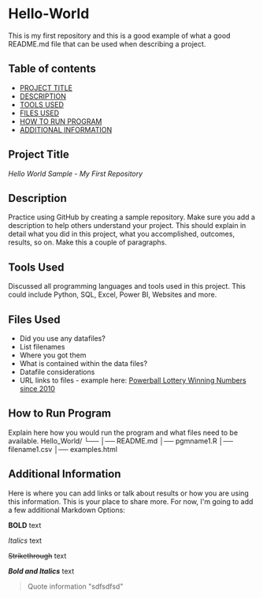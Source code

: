 # Hello-World
This is my first repository and this is a good example of what a good README.md file that can be used when describing a project. 

## Table of contents

- [PROJECT TITLE](#Project-Title)
- [DESCRIPTION](#Description)
- [TOOLS USED](#Tools-Used)
- [FILES USED](#Files-Used)
- [HOW TO RUN PROGRAM](#How-To-Run-Program)
- [ADDITIONAL INFORMATION](#Additional-Information)


## Project Title

*Hello World Sample - My First Repository*

## Description

Practice using GitHub by creating a sample repository. Make sure you add a description to help others understand your project. This should explain in detail what you did in this project, what you accomplished, outcomes, results, so on. Make this a couple of paragraphs.

## Tools Used

Discussed all programming languages and tools used in this project. This could include Python, SQL, Excel, Power BI, Websites and more.

## Files Used

- Did you use any datafiles?
- List filenames
- Where you got them
- What is contained within the data files?
- Datafile considerations
- URL links to files - example here: [Powerball Lottery Winning Numbers since 2010](https://catalog.data.gov/dataset/lottery-powerball-winning-numbers-beginning-2010)

## How to Run Program

Explain here how you would run the program and what files need to be available.
<a name="unique-anchor-name"></a>
Hello_World/
└── 
    │── README.md
    │── pgmname1.R
    │── filename1.csv
    │── examples.html

## Additional Information

Here is where you can add links or talk about results or how you are using this information. This is your place to share more.
For now, I'm going to add a few additional Markdown Options:

**BOLD** text

*Italics* text

~~Strikethrough~~ text

***Bold and Italics*** text

> Quote information "sdfsdfsd"
